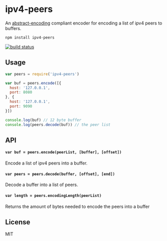 # ipv4-peers

An [abstract-encoding](https://github.com/mafintosh/abstract-encoding) compliant encoder for encoding a list of ipv4 peers to buffers.

```
npm install ipv4-peers
```

[![build status](http://img.shields.io/travis/mafintosh/ipv4-peers.svg?style=flat)](http://travis-ci.org/mafintosh/ipv4-peers)

## Usage

``` js
var peers = require('ipv4-peers')

var buf = peers.encode([{
  host: '127.0.0.1',
  port: 8080
}, {
  host: '127.0.0.1',
  port: 9090
}])

console.log(buf) // 12 byte buffer
console.log(peers.decode(buf)) // the peer list
```

## API

#### `var buf = peers.encode(peerList, [buffer], [offset])`

Encode a list of ipv4 peers into a buffer.

#### `var peers = peers.decode(buffer, [offset], [end])`

Decode a buffer into a list of peers.

#### `var length = peers.encodingLength(peerList)`

Returns the amount of bytes needed to encode the peers into a buffer

## License

MIT
